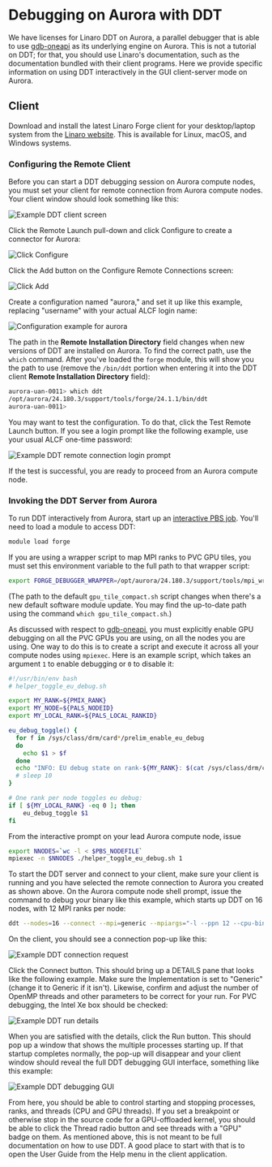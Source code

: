 # Debugging on Aurora with DDT

We have licenses for Linaro DDT on Aurora, a parallel debugger that is able to use [gdb-oneapi](./gdb-oneapi.md) as its underlying engine on Aurora. This is not a tutorial on DDT; for that, you should use Linaro's documentation, such as the documentation bundled with their client programs. Here we provide specific information on using DDT interactively in the GUI client-server mode on Aurora.

## Client

Download and install the latest Linaro Forge client for your desktop/laptop system from the [Linaro website](https://www.linaroforge.com/download-documentation/). This is available for Linux, macOS, and Windows systems.

### Configuring the Remote Client

Before you can start a DDT debugging session on Aurora compute nodes, you must set your client for remote connection from Aurora compute nodes. Your client window should look something like this:

![Example DDT client screen](images/ddt_client.png "Example DDT client screen")

Click the Remote Launch pull-down and click Configure to create a connector for Aurora:

![Click Configure](images/ddt_configure.png "Click Configure")

Click the Add button on the Configure Remote Connections screen:

![Click Add](images/ddt_configure_add.png "Click Add")

Create a configuration named "aurora," and set it up like this example, replacing "username" with your actual ALCF login name:

![Configuration example for aurora](images/ddt_configure_aurora.png "Configuration example for aurora")

The path in the **Remote Installation Directory** field changes when new versions of DDT are installed on Aurora. To find the correct path, use the `which` command. After you've loaded the `forge` module, this will show you the path to use (remove the `/bin/ddt` portion when entering it into the DDT client **Remote Installation Directory** field):

```bash
aurora-uan-0011> which ddt
/opt/aurora/24.180.3/support/tools/forge/24.1.1/bin/ddt
aurora-uan-0011>
```

You may want to test the configuration. To do that, click the Test Remote Launch button. If you see a login prompt like the following example, use your usual ALCF one-time password:

![Example DDT remote connection login prompt](images/ddt_login_prompt.png "Example DDT remote connection login prompt")

If the test is successful, you are ready to proceed from an Aurora compute node.

### Invoking the DDT Server from Aurora

To run DDT interactively from Aurora, start up an [interactive PBS job](../running-jobs-aurora.md#interactive-jobs-on-compute-nodes). You'll need to load a module to access DDT:

```bash
module load forge
```

If you are using a wrapper script to map MPI ranks to PVC GPU tiles, you must set this environment variable to the full path to that wrapper script:

```bash
export FORGE_DEBUGGER_WRAPPER=/opt/aurora/24.180.3/support/tools/mpi_wrapper_utils/gpu_tile_compact.sh
```

(The path to the default `gpu_tile_compact.sh` script changes when there's a new default software module update. You may find the up-to-date path using the command `which gpu_tile_compact.sh`.)

As discussed with respect to [gdb-oneapi](./gdb-oneapi.md), you must explicitly enable GPU debugging on all the PVC GPUs you are using, on all the nodes you are using. One way to do this is to create a script and execute it across all your compute nodes using `mpiexec`. Here is an example script, which takes an argument `1` to enable debugging or `0` to disable it:

```bash
#!/usr/bin/env bash
# helper_toggle_eu_debug.sh

export MY_RANK=${PMIX_RANK}
export MY_NODE=${PALS_NODEID}
export MY_LOCAL_RANK=${PALS_LOCAL_RANKID}

eu_debug_toggle() {
  for f in /sys/class/drm/card*/prelim_enable_eu_debug
  do
    echo $1 > $f
  done
  echo "INFO: EU debug state on rank-${MY_RANK}: $(cat /sys/class/drm/card*/prelim_enable_eu_debug | tr '\n' ' ')"
  # sleep 10
}

# One rank per node toggles eu debug:
if [ ${MY_LOCAL_RANK} -eq 0 ]; then
    eu_debug_toggle $1
fi
```

From the interactive prompt on your lead Aurora compute node, issue

```bash
export NNODES=`wc -l < $PBS_NODEFILE`
mpiexec -n $NNODES ./helper_toggle_eu_debug.sh 1
```

To start the DDT server and connect to your client, make sure your client is running and you have selected the remote connection to Aurora you created as shown above. On the Aurora compute node shell prompt, issue the command to debug your binary like this example, which starts up DDT on 16 nodes, with 12 MPI ranks per node:

```bash
ddt --nodes=16 --connect --mpi=generic --mpiargs="-l --ppn 12 --cpu-bind verbose,list:0-7,104-111:8-15,112-119:16-23,120-127:24-31,128-135:32-39,136-143:40-47,144-151:52-59,156-163:60-67,164-171:68-75,172-179:76-83,180-187:84-91,188-195:92-99,196-203 -envall" ./a.out
```

On the client, you should see a connection pop-up like this:

![Example DDT connection request](images/ddt_connect.png "Example DDT connection request")

Click the Connect button. This should bring up a DETAILS pane that looks like the following example. Make sure the Implementation is set to "Generic" (change it to Generic if it isn't). Likewise, confirm and adjust the number of OpenMP threads and other parameters to be correct for your run. For PVC debugging, the Intel Xe box should be checked:

![Example DDT run details](images/ddt_details.png "Example DDT run details")

When you are satisfied with the details, click the Run button. This should pop up a window that shows the multiple processes starting up. If that startup completes normally, the pop-up will disappear and your client window should reveal the full DDT debugging GUI interface, something like this example:

![Example DDT debugging GUI](images/ddt_debugging_gui.png "Example DDT debugging GUI")

From here, you should be able to control starting and stopping processes, ranks, and threads (CPU and GPU threads). If you set a breakpoint or otherwise stop in the source code for a GPU-offloaded kernel, you should be able to click the Thread radio button and see threads with a "GPU" badge on them. As mentioned above, this is not meant to be full documentation on how to use DDT. A good place to start with that is to open the User Guide from the Help menu in the client application.
